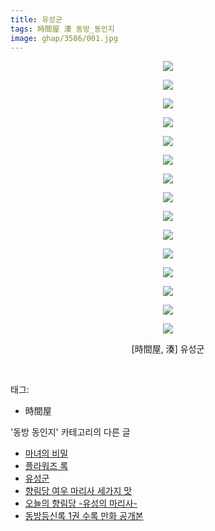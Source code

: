 ```yaml
---
title: 유성군
tags: 時間屋 湊 동방_동인지
image: ghap/3586/001.jpg
---
```

<div class="article">
<p style="text-align: center; clear: none; float: none;"><img src="{{ site.nasurl }}/ghap/3586/001.jpg"/></p>
<p style="text-align: center; clear: none; float: none;"><img src="{{ site.nasurl }}/ghap/3586/002.jpg"/></p>
<p style="text-align: center; clear: none; float: none;"><img src="{{ site.nasurl }}/ghap/3586/003.jpg"/></p>
<p style="text-align: center; clear: none; float: none;"><img src="{{ site.nasurl }}/ghap/3586/004.jpg"/></p>
<p style="text-align: center; clear: none; float: none;"><img src="{{ site.nasurl }}/ghap/3586/005.jpg"/></p>
<p style="text-align: center; clear: none; float: none;"><img src="{{ site.nasurl }}/ghap/3586/006.jpg"/></p>
<p style="text-align: center; clear: none; float: none;"><img src="{{ site.nasurl }}/ghap/3586/007.jpg"/></p>
<p style="text-align: center; clear: none; float: none;"><img src="{{ site.nasurl }}/ghap/3586/008.jpg"/></p>
<p style="text-align: center; clear: none; float: none;"><img src="{{ site.nasurl }}/ghap/3586/009.jpg"/></p>
<p style="text-align: center; clear: none; float: none;"><img src="{{ site.nasurl }}/ghap/3586/010.jpg"/></p>
<p style="text-align: center; clear: none; float: none;"><img src="{{ site.nasurl }}/ghap/3586/011.jpg"/></p>
<p style="text-align: center; clear: none; float: none;"><img src="{{ site.nasurl }}/ghap/3586/012.jpg"/></p>
<p style="text-align: center; clear: none; float: none;"><img src="{{ site.nasurl }}/ghap/3586/013.jpg"/></p>
<p style="text-align: center; clear: none; float: none;"><img src="{{ site.nasurl }}/ghap/3586/014.jpg"/></p>
<p style="text-align: center; clear: none; float: none;"><img src="{{ site.nasurl }}/ghap/3586/015.jpg"/></p>
<p style="text-align: center; clear: none; float: none;">[時間屋, 湊] 유성군</p>
<p><br/></p>
</div><div class="tagTrail">
<p>태그: </p>
<ul>
<li>時間屋</li>
</ul>
</div><div class="another">
<p>'동방 동인지' 카테고리의 다른 글</p>
<ul>
<li><a href="/2017-07-21-ghap_3591">마녀의 비밀</a></li>
<li><a href="/2017-07-21-ghap_3589">플라워즈 록</a></li>
<li><a href="/2017-07-21-ghap_3586">유성군</a></li>
<li><a href="/2017-07-21-ghap_3585">향림당 여우 마리사 세가지 맛</a></li>
<li><a href="/2017-07-21-ghap_3584">오늘의 향림당 -유성의 마리사-</a></li>
<li><a href="/2017-07-15-ghap_3562">동방등신록 1권 수록 만화 공개본</a></li>
</ul>
</div><div class="cb_module cb_fluid">
<div class="cb_wrt cb_profile">
</div><!-- commentList close -->
</div>